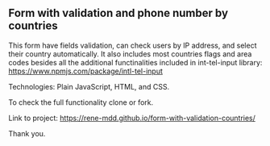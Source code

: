 ## Form with validation and phone number by countries

This form have fields validation, can check users by IP address, and select their country automatically. It also includes most countries flags and area codes besides all the additional functinalities included in int-tel-input library: https://www.npmjs.com/package/intl-tel-input

Technologies: Plain JavaScript, HTML, and CSS.

To check the full functionality clone or fork.

Link to project: https://rene-mdd.github.io/form-with-validation-countries/

Thank you.
